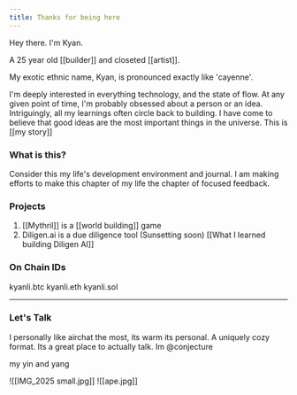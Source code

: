 ```yaml
---
title: Thanks for being here
---
```

Hey there. I'm Kyan. 

A 25 year old [[builder]] and closeted [[artist]]. 

My exotic ethnic name, Kyan, is pronounced exactly like 'cayenne'. 

I'm deeply interested in everything technology, and the state of flow. At any given point of time, I'm probably obsessed about a person or an idea. Intriguingly, all my learnings often circle back to building. I have come to believe that good ideas are the most important things in the universe. This is [[my story]]
### What is this?
Consider this my life's development environment and journal. I am making efforts to make this chapter of my life the chapter of focused feedback. 

### Projects 
 1. [[Mythril]] is a [[world building]] game
 2. Diligen.ai is a due diligence tool (Sunsetting soon) [[What I learned building Diligen AI]]

### On Chain IDs
kyanli.btc kyanli.eth kyanli.sol

---
### Let's Talk
I personally like airchat the most, its warm its personal. A uniquely cozy format. Its a great place to actually talk. Im @conjecture

my yin and yang

![[IMG_2025 small.jpg]]
![[ape.jpg]]